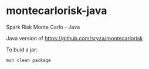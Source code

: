 # montecarlorisk-java
Spark Risk Monte Carlo - Java

Java version of https://github.com/sryza/montecarlorisk

To buid a jar:

	mvn clean package
	
